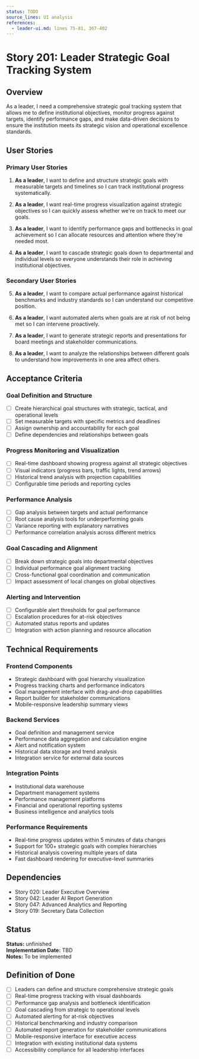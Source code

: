 ```yaml
---
status: TODO
source_lines: UI analysis
references:
  - leader-ui.md: lines 75-81, 367-402
---
```


# Story 201: Leader Strategic Goal Tracking System

## Overview

As a leader, I need a comprehensive strategic goal tracking system that allows me to define institutional objectives, monitor progress against targets, identify performance gaps, and make data-driven decisions to ensure the institution meets its strategic vision and operational excellence standards.

## User Stories

### Primary User Stories

1. **As a leader**, I want to define and structure strategic goals with measurable targets and timelines so I can track institutional progress systematically.

2. **As a leader**, I want real-time progress visualization against strategic objectives so I can quickly assess whether we're on track to meet our goals.

3. **As a leader**, I want to identify performance gaps and bottlenecks in goal achievement so I can allocate resources and attention where they're needed most.

4. **As a leader**, I want to cascade strategic goals down to departmental and individual levels so everyone understands their role in achieving institutional objectives.

### Secondary User Stories

5. **As a leader**, I want to compare actual performance against historical benchmarks and industry standards so I can understand our competitive position.

6. **As a leader**, I want automated alerts when goals are at risk of not being met so I can intervene proactively.

7. **As a leader**, I want to generate strategic reports and presentations for board meetings and stakeholder communications.

8. **As a leader**, I want to analyze the relationships between different goals to understand how improvements in one area affect others.

## Acceptance Criteria

### Goal Definition and Structure
- [ ] Create hierarchical goal structures with strategic, tactical, and operational levels
- [ ] Set measurable targets with specific metrics and deadlines
- [ ] Assign ownership and accountability for each goal
- [ ] Define dependencies and relationships between goals

### Progress Monitoring and Visualization
- [ ] Real-time dashboard showing progress against all strategic objectives
- [ ] Visual indicators (progress bars, traffic lights, trend arrows)
- [ ] Historical trend analysis with projection capabilities
- [ ] Configurable time periods and reporting cycles

### Performance Analysis
- [ ] Gap analysis between targets and actual performance
- [ ] Root cause analysis tools for underperforming goals
- [ ] Variance reporting with explanatory narratives
- [ ] Performance correlation analysis across different metrics

### Goal Cascading and Alignment
- [ ] Break down strategic goals into departmental objectives
- [ ] Individual performance goal alignment tracking
- [ ] Cross-functional goal coordination and communication
- [ ] Impact assessment of local changes on global objectives

### Alerting and Intervention
- [ ] Configurable alert thresholds for goal performance
- [ ] Escalation procedures for at-risk objectives
- [ ] Automated status reports and updates
- [ ] Integration with action planning and resource allocation

## Technical Requirements

### Frontend Components
- Strategic dashboard with goal hierarchy visualization
- Progress tracking charts and performance indicators
- Goal management interface with drag-and-drop capabilities
- Report builder for stakeholder communications
- Mobile-responsive leadership summary views

### Backend Services
- Goal definition and management service
- Performance data aggregation and calculation engine
- Alert and notification system
- Historical data storage and trend analysis
- Integration service for external data sources

### Integration Points
- Institutional data warehouse
- Department management systems
- Performance management platforms
- Financial and operational reporting systems
- Business intelligence and analytics tools

### Performance Requirements
- Real-time progress updates within 5 minutes of data changes
- Support for 100+ strategic goals with complex hierarchies
- Historical analysis covering multiple years of data
- Fast dashboard rendering for executive-level summaries

## Dependencies

- Story 020: Leader Executive Overview
- Story 042: Leader AI Report Generation
- Story 047: Advanced Analytics and Reporting
- Story 019: Secretary Data Collection


## Status
**Status:** unfinished  
**Implementation Date:** TBD  
**Notes:** To be implemented
## Definition of Done

- [ ] Leaders can define and structure comprehensive strategic goals
- [ ] Real-time progress tracking with visual dashboards
- [ ] Performance gap analysis and bottleneck identification
- [ ] Goal cascading from strategic to operational levels
- [ ] Automated alerting for at-risk objectives
- [ ] Historical benchmarking and industry comparison
- [ ] Automated report generation for stakeholder communications
- [ ] Mobile-responsive interface for executive access
- [ ] Integration with existing institutional data systems
- [ ] Accessibility compliance for all leadership interfaces